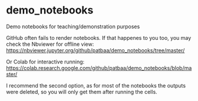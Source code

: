 # demo_notebooks
Demo notebooks for teaching/demonstration purposes

GitHub often fails to render notebooks. If that happenes to you too, you may check the Nbviewer for offline view: https://nbviewer.jupyter.org/github/patbaa/demo_notebooks/tree/master/

Or Colab for interactive running: https://colab.research.google.com/github/patbaa/demo_notebooks/blob/master/

I recommend the second option, as for most of the notebooks the outputs were deleted, so you will only get them after running the cells.
